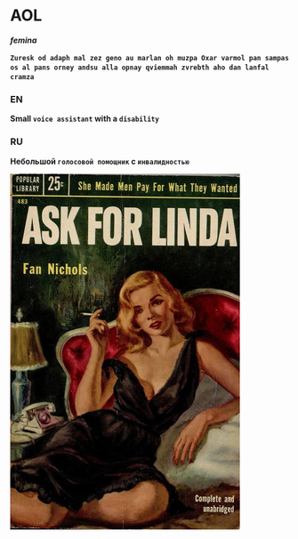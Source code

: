 # AOL
***femina***

**`Zuresk od adaph mal zez geno au marlan oh muzpa Oxar varmol pan sampas os al pans orney andsu alla opnay qviemmah zvrebth aho dan lanfal cramza`**

### EN
**Small `voice assistant` with a `disability`**

### RU
**Небольшой `голосовой помощник` с `инвалидностью`**

![Иллюстрация к проекту](https://github.com/Apanazar/stuprum/blob/master/aska.jpg)
